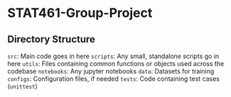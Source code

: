 # STAT461-Group-Project

## Directory Structure
`src`: Main code goes in here
`scripts`: Any small, standalone scripts go in here
`utils`: Files containing common functions or objects used across the codebase
`notebooks`: Any jupyter notebooks
`data`: Datasets for training
`configs`: Configuration files, if needed
`tests`: Code containing test cases (`unittest`)
